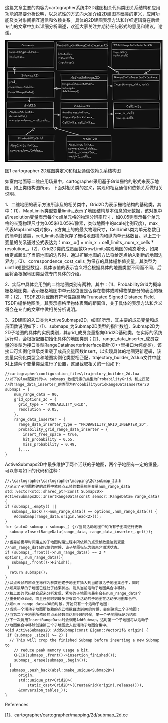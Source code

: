 这篇文章主要的内容为cartographer系统中2D建图相关代码类图关系结构和应用功能的简要分析说明，以总览性的方式向大家介绍2D建图基础类的定义，应用功能及类对象间相互通信和依赖关系。具体的2D建图表示方法和详细逻辑将在后续专门的文章中加以详细分析阐述，欢迎大家关注并期待任何形式的意见和建议，谢谢。

![2D建图](./figures/2dmapping_class_diagram.png)

图1 cartographer 2D建图类定义和相互通信依赖关系结构图

如室内地面等二维应用场景中，cartographer采用基于Grid栅格的形式来表示地图，如上类结构图所示，下面对相关类的定义，实现和相互通信和依赖关系做相关说明。

1、二维地图的表示方法所涉及的相关类中，Grid2D为表示栅格结构的基础类，其中：(1)、MapLimits类型变量limits_表示了地图结构基本信息的元数据，该对象中的resolution变量表示每个cell单元格的物理分辨率尺寸，如0.05则表示每个单元格的长宽物理尺寸为0.05米(0.05米/像素，类似地图中的scale比例尺度），max_代表MapLimits类对象x，y方向上的的最大物理尺寸，CellLimits类为单元格数目的简单封装类，cell_limits对象保存了栅格地图横向和纵向单元格数目。以上三个变量的关系通过公式表达为：max_.x() = min_x + cell_limits_.num_x_cells * resolution_。(2)、Grid2D类的成员函数GrowLimits实现地图的动态增长，如果给定点超出了当前地图的边界时，通过扩展地图的方法将给定点纳入到新的地图边界内；(3)、correspondence_cost_cells_为保存的具体栅格值变量，其类型为uint16短整型数组，具体该值的表示含义将会根据具体的地图类型不同而不同，后面将会根据地图类型做专门具体的介绍。

2、实际中具体会用到的二维地图类别有两种，其中：(1)、ProbabilityGrid为概率栅格地图类，表示栅格地图中单元格位置是否存在物体或障碍物某部分的表面的概率；(2)、TSDF2D为截断有符号性距离场(Truncated Signed Distance Field, TSDF)栅格地图类，其表示栅格里物体表面的距离值，关于具体的表示方法和含义将会在专门的文章中做相关分析说明。

3、2D建图的入口类为ActiveSubmaps2D，如图1所示，其主要的成员变量和成员函数说明如下：(1)、submaps_为Submap2D类型的指针数组，Submap2D为2D子地图的具体的实例类别，其grid_成员变量指向Grid2D基础类，在实际的系统运行时，会根据配置初始化具体的地图类别；(2)、range_data_inserter_成员变量的类型为接口类型RangeDataInserterInterface指针(C++里接口为纯虚类)，该接口可实例化继承类重载了成员变量函数Insert，以实现具体的地图更新逻辑，该变量实例化类型会和地图实例化类型相匹配，trajectory_builder_2d.lua文件中就对上述两个变量类型进行了设置，这里截取相关的一段如下:

```
//cartographer\configuration_files\trajectory_builder_2d.lua
//以下的lua配置代码中，submaps_数组元素的类型为ProbabilityGrid，和之匹配 
//的range_data_inserter_的类型为ProbabilityGridRangeDataInserter2D  
submaps = {
    num_range_data = 90,
    grid_options_2d = {
      grid_type = "PROBABILITY_GRID",
      resolution = 0.05,
    },
    range_data_inserter = {
      range_data_inserter_type = "PROBABILITY_GRID_INSERTER_2D",
      probability_grid_range_data_inserter = {
        insert_free_space = true,
        hit_probability = 0.55,
        miss_probability = 0.49,
      },...
}
```

ActiveSubmaps2D中最多维护了两个活跃的子地图，两个子地图有一定的重叠，可以参考如下的代码和注释：

```
//.\cartographer\cartographer\mapping\2d\submap_2d.h
//定义了子地图构建的过程中依赖点云帧的数量相关变量num_range_data
std::vector<std::shared_ptr<const Submap2D>> 
ActiveSubmaps2D::InsertRangeData(const sensor::RangeData& range_data) {
if (submaps_.empty() ||
   submaps_.back()->num_range_data() == options_.num_range_data()) {
    AddSubmap(range_data.origin.head<2>());
}
for (auto& submap : submaps_) {//当前活动地图中的所有子图均进行更新
  submap->InsertRangeData(range_data, range_data_inserter_.get());
}
//当靠前更早时间建立的子地图构建过程中所依赖的点云帧数量达到变量 
//num_range_data的2倍的时候，该子地图标记为结束非激活状态。
if (submaps_.front()->num_range_data() == 2 * options_.num_range_data(){  
   submaps_.front()->Finish();
 }
  return submaps();
}
//以点云帧的原点坐标作为参数创建子地图并插入到当前激活子地图集合中，同时 
//如果最早的子地图已经处于结束状态，则从当前活动子地图集合中移除。
//和上面的代码结合起来分析发现，紧邻的子地图间最多会有num_range_data个 
//重叠的点云帧，而且任何时刻最多只有两个活动的子地图在活动子地图集合中。
//如num_range_data=90的时候，开始只有一个活动子地图：
//当第一个活动子地图所依赖的点云帧数目达到90的时候，会创建第二个子地图；
//当第二个子地图所依赖的点云帧数目达到90的时候，第一个子地图标记为结束 
//下一次调用InsertRangeData时会调用AddSubmap，这时第一个子地图将从活动子 
//地图集合中移除创建第三个子地图放入到活动子地图合集中。
void ActiveSubmaps2D::AddSubmap(const Eigen::Vector2f& origin) {
 if (submaps_.size() >= 2) {
  // This will crop the finished Submap before inserting a new Submap to
    // reduce peak memory usage a bit.
    CHECK(submaps_.front()->insertion_finished());
    submaps_.erase(submaps_.begin());
  }
  submaps_.push_back(absl::make_unique<Submap2D>(
      origin,
      std::unique_ptr<Grid2D>(
          static_cast<Grid2D*>(CreateGrid(origin).release())),
      &conversion_tables_));
}
```

References

[1]、cartographer/cartographer/mapping/2d/submap_2d.cc